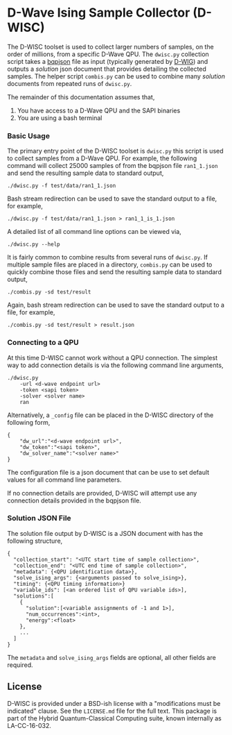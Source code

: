 # D-Wave Ising Sample Collector (D-WISC)

The D-WISC toolset is used to collect larger numbers of samples, on the order of millions, from a specific D-Wave QPU.  The `dwisc.py` collection script takes a [bqpjson](http://bqpjson.readthedocs.io/en/stable/) file as input (typically generated by [D-WIG](https://github.com/lanl-ansi/dwig)) and outputs a _solution_ json document that provides detailing the collected samples.  The helper script `combis.py` can be used to combine many _solution_ documents from repeated runs of `dwisc.py`.

The remainder of this documentation assumes that,

1. You have access to a D-Wave QPU and the SAPI binaries
2. You are using a bash terminal

### Basic Usage

The primary entry point of the D-WISC toolset is `dwisc.py` this script is used to collect samples from a D-Wave QPU.  For example, the following command will collect 25000 samples of from the bqpjson file `ran1_1.json` and send the resulting sample data to standard output,
```
./dwisc.py -f test/data/ran1_1.json 
```
Bash stream redirection can be used to save the standard output to a file, for example,
```
./dwisc.py -f test/data/ran1_1.json > ran1_1_is_1.json
```
A detailed list of all command line options can be viewed via,
```
./dwisc.py --help
```

It is fairly common to combine results from several runs of `dwisc.py`.  If multiple sample files are placed in a directory, `combis.py` can be used to quickly combine those files and send the resulting sample data to standard output,
```
./combis.py -sd test/result
```
Again, bash stream redirection can be used to save the standard output to a file, for example,
```
./combis.py -sd test/result > result.json
```

### Connecting to a QPU

At this time D-WISC cannot work without a QPU connection.  The simplest way to add connection details is via the following command line arguments,
```
./dwisc.py 
    -url <d-wave endpoint url>
    -token <sapi token>
    -solver <solver name>
    ran
```

Alternatively, a `_config` file can be placed in the D-WISC directory of the following form,
```
{
    "dw_url":"<d-wave endpoint url>",
    "dw_token":"<sapi token>",
    "dw_solver_name":"<solver name>"
}
```
The configuration file is a json document that can be use to set default values for all command line parameters.

If no connection details are provided, D-WISC will attempt use any connection details provided in the bqpjson file.  

### Solution JSON File

The solution file output by D-WISC is a JSON document with has the following structure,
```
{
  "collection_start": "<UTC start time of sample collection>",
  "collection_end": "<UTC end time of sample collection>",
  "metadata": {<QPU identification data>},
  "solve_ising_args": {<arguments passed to solve_ising>},
  "timing": {<QPU timing information>}
  "variable_ids": [<an ordered list of QPU variable ids>],
  "solutions":[
    {
      "solution":[<variable assignments of -1 and 1>],
      "num_occurrences":<int>,
      "energy":<float>
    },
    ...
  ]
}
```
The `metadata` and `solve_ising_args` fields are optional, all other fields are required.

## License
D-WISC is provided under a BSD-ish license with a "modifications must be indicated" clause.  See the `LICENSE.md` file for the full text.
This package is part of the Hybrid Quantum-Classical Computing suite, known internally as LA-CC-16-032.
